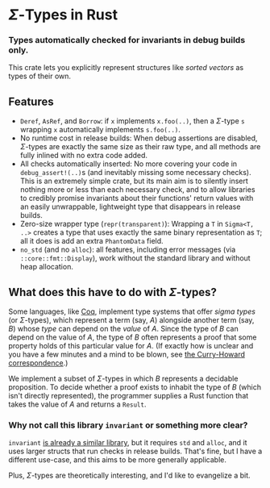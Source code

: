 # $\Sigma$-Types in Rust
### Types automatically checked for invariants in debug builds only.

This crate lets you explicitly represent structures like _sorted vectors_ as types of their own.

## Features
- `Deref`, `AsRef`, and `Borrow`:
  if `x` implements `x.foo(..)`,
  then a $\Sigma$-type `s` wrapping `x`
  automatically implements `s.foo(..)`.
- No runtime cost in release builds:
  When debug assertions are disabled,
  $\Sigma$-types are exactly the same size as their raw type,
  and all methods are fully inlined with no extra code added.
- All checks automatically inserted:
  No more covering your code in `debug_assert!(..)`s
  (and inevitably missing some necessary checks).
  This is an extremely simple crate,
  but its main aim is to silently insert
  nothing more or less than each necessary check,
  and to allow libraries to credibly promise
  invariants about their functions' return values
  with an easily unwrappable, lightweight type
  that disappears in release builds.
- Zero-size wrapper type (`repr(transparent)`):
  Wrapping a `T` in `Sigma<T, ..>` creates a type that uses
  exactly the same binary representation as `T`;
  all it does is add an extra `PhantomData` field.
- `no_std` (and no `alloc`):
  all features, including error messages (via `::core::fmt::Display`),
  work without the standard library and without heap allocation.

## What does this have to do with $\Sigma$-types?
Some languages, like [Coq](https://github.com/coq/coq?tab=readme-ov-file),
implement type systems that offer _sigma types_ (or $\Sigma$-types),
which represent a term (say, $A$) alongside another term (say, $B$)
whose _type_ can depend on the _value_ of $A$.
Since the type of $B$ can depend on the value of $A$,
the type of $B$ often represents a proof that
some property holds of this particular value for $A$.
(If exactly how is unclear and you have a few minutes and a mind to be blown,
see [the Curry-Howard correspondence](https://en.wikipedia.org/wiki/Curry%E2%80%93Howard_correspondence).)

We implement a subset of $\Sigma$-types in which $B$ represents a decidable proposition.
To decide whether a proof exists to inhabit the type of $B$ (which isn't directly represented),
the programmer supplies a Rust function that takes the value of $A$ and returns a `Result`.

### Why not call this library `invariant` or something more clear?

`invariant` [is already a similar library](https://github.com/pthariensflame/invariant.rs),
but it requires `std` and `alloc`, and it uses larger structs that run checks in release builds.
That's fine, but I have a different use-case, and this aims to be more generally applicable.

Plus, $\Sigma$-types are theoretically interesting, and I'd like to evangelize a bit.
